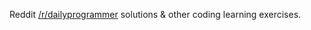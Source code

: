 Reddit [/r/dailyprogrammer](http://reddit.com/r/dailyprogrammer) solutions &
other coding learning exercises.
